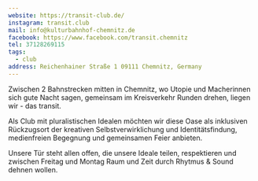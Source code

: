 ```yaml
---
website: https://transit-club.de/
instagram: transit.club
mail: info@kulturbahnhof-chemnitz.de
facebook: https://www.facebook.com/transit.chemnitz
tel: 37128269115
tags:
  - club
address: Reichenhainer Straße 1 09111 Chemnitz, Germany
---
```

Zwischen 2 Bahnstrecken mitten in Chemnitz, wo Utopie und Macherinnen sich gute Nacht sagen, gemeinsam im Kreisverkehr Runden drehen, liegen wir - das transit.

Als Club mit pluralistischen Idealen möchten wir diese Oase als inklusiven Rückzugsort der kreativen Selbstverwirklichung und Identitätsfindung, medienfreien Begegnung und gemeinsamen Feier anbieten.

Unsere Tür steht allen offen, die unsere Ideale teilen, respektieren und zwischen Freitag und Montag Raum und Zeit durch Rhytmus & Sound dehnen wollen.